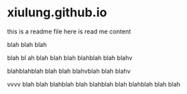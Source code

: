 # xiulung.github.io


this is a readme file
here is read me content

blah blah blah

blah bl      ah blah
blah blah blahblah blah blahv

blahblahblah
    blah blah blahvblah blah blahv

vvvv
blah blah blahblah blah blahblah blah blahblah blah blah
